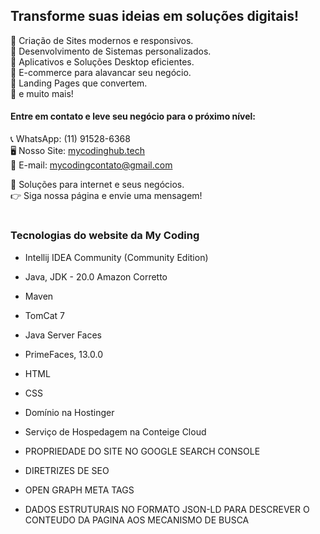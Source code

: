 ## Transforme suas ideias em soluções digitais! <br>

🔹 Criação de Sites modernos e responsivos. <br>
🔹 Desenvolvimento de Sistemas personalizados. <br>
🔹 Aplicativos e Soluções Desktop eficientes. <br>
🔹 E-commerce para alavancar seu negócio. <br>
🔹 Landing Pages que convertem. <br>
🔹 e muito mais! <br>

#### Entre em contato e leve seu negócio para o próximo nível: <br>

📞 WhatsApp: (11) 91528-6368 <br>
🖥️ Nosso Site: [mycodinghub.tech](https://mycodinghub.tech/) <br> 
📩 E-mail: mycodingcontato@gmail.com <br>

🌟 Soluções para internet e seus negócios. <br>
👉 Siga nossa página e envie uma mensagem! <br>
#

### Tecnologias do website da My Coding<br>

- Intellij IDEA Community (Community Edition)
- Java, JDK - 20.0 Amazon Corretto
- Maven
- TomCat 7
- Java Server Faces
- PrimeFaces, 13.0.0
- HTML
- CSS
- Domínio na Hostinger
- Serviço de Hospedagem na Conteige Cloud
  
- PROPRIEDADE DO SITE NO GOOGLE SEARCH CONSOLE
- DIRETRIZES DE SEO
- OPEN GRAPH META TAGS
- DADOS ESTRUTURAIS NO FORMATO JSON-LD PARA DESCREVER O CONTEUDO DA PAGINA AOS MECANISMO DE BUSCA
